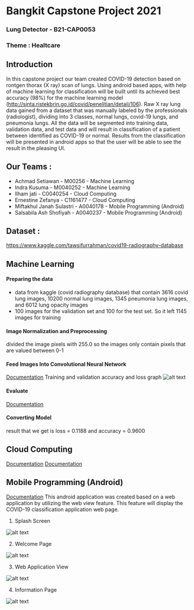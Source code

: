 # Bangkit Capstone Project 2021

### Lung Detector - B21-CAP0053
### Theme : Healtcare

## Introduction
In this capstone project our team created COVID-19 detection based on rontgen thorax (X ray) scan of lungs. Using android based apps, with help of machine learning for classification will be built until its achieved best accuracy (98%) for the machine learning model (http://sinta.ristekbrin.go.id/covid/penelitian/detail/106). 
Raw X ray lung data gained from a dataset that was manually labeled by the professionals (radiologist), dividing into 3 classes, normal lungs, covid-19 lungs, and pneumonia lungs.  All the data will be segmented into training data, validation data, and test data and will result in classification of a patient between identified as COVID-19 or normal. Results from the classification will be presented in android apps so that the user will be able to see the result in the pleasing UI.

## Our Teams :
- Achmad Setiawan - M00256 - Machine Learning 
- Indra Kusuma - M0040252 -  Machine Learning 
- Ilham jati - C0040254 - Cloud Computing 
- Ernestine Zefanya - C1161477 - Cloud Computing 
- Miftakhul Janah Sulastri -  A0040178 - Mobile Programming (Android) 
- Salsabila Ash Shofiyah - A0040237 - Mobile Programming (Android) 

## Dataset : 
https://www.kaggle.com/tawsifurrahman/covid19-radiography-database


## Machine Learning 
#### Preparing the data
- data from kaggle (covid radiography database) that contain 3616 covid lung images, 10200 normal lung images, 1345 pneumonia lung images, and 6012 lung opacity images
- 100 images for the validation set and 100 for the test set. So it left 1145 images for training
#### Image Normalization and Preprocessing
divided the image pixels with 255.0 so the images only contain pixels that are valued between 0-1
#### Feed Images Into Convolutional Neural Network
[Documentation](https://github.com/SalsabilaAsh/Lung-Detector-Application/blob/main/main.py)
Training and validation accuracy and loss graph
![alt text](https://github.com/SalsabilaAsh/Lung-Detector-Application/blob/main/images/model.PNG)
#### Evaluate
[Documentation](https://github.com/SalsabilaAsh/Lung-Detector-Application/blob/main/evaluate.py)
#### Converting Model
result that we get is loss = 0.1188 and accuracy = 0.9600

## Cloud Computing 
[Documentation](https://github.com/SalsabilaAsh/Lung-Detector-Application/blob/main/index.html)
[Documentation](https://github.com/SalsabilaAsh/Lung-Detector-Application/blob/main/index.js)

## Mobile Programming (Android)
[Documentation](https://github.com/SalsabilaAsh/Lung-Detector-Application/tree/master)
This android application was created based on a web application by utilizing the web view feature. This feature will display the COVID-19 classification application web page.
1. Splash Screen

![alt text](https://github.com/SalsabilaAsh/Lung-Detector-Application/blob/main/images/image1.PNG)

2. Welcome Page

![alt text](https://github.com/SalsabilaAsh/Lung-Detector-Application/blob/main/images/image2.PNG)

3. Web Application View

![alt text](https://github.com/SalsabilaAsh/Lung-Detector-Application/blob/main/images/image3.PNG)

4. Information Page

![alt text](https://github.com/SalsabilaAsh/Lung-Detector-Application/blob/main/images/image4.PNG)

